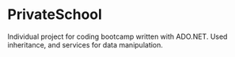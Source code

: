# PrivateSchool
Individual project for coding bootcamp written with ADO.NET. Used inheritance, and services for data manipulation.
